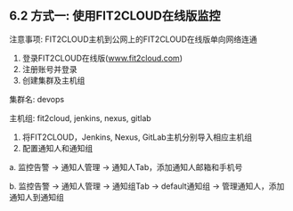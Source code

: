 ## **6.2 方式一: 使用FIT2CLOUD在线版监控** 

注意事项: FIT2CLOUD主机到公网上的FIT2CLOUD在线版单向网络连通

1.  登录FIT2CLOUD在线版(www.fit2cloud.com)
2.  注册账号并登录
3.  创建集群及主机组

集群名: devops

主机组: fit2cloud, jenkins, nexus, gitlab

1.  将FIT2CLOUD，Jenkins, Nexus, GitLab主机分别导入相应主机组
2.  配置通知人和通知组

a. 监控告警 -&gt; 通知人管理 -&gt; 通知人Tab，添加通知人邮箱和手机号

b. 监控告警 -&gt; 通知人管理 -&gt; 通知组Tab -&gt; default通知组 -&gt; 管理通知人，添加通知人到通知组